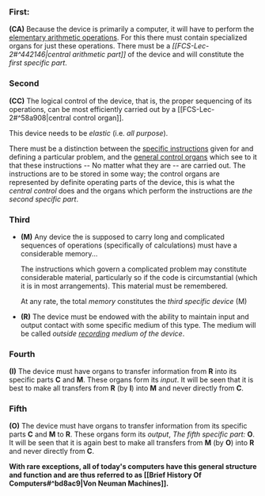
### First:
**(CA)** Because the device is primarily a computer, it will have to perform the <u>elementary arithmetic operations</u>. For this there must contain specialized organs for just these operations. There must be a *[[FCS-Lec-2#^442146|central arithmetic part]]* of the device and will constitute the *first specific part*.

### Second
**(CC)** The logical control of the device, that is, the proper sequencing of its operations, can be most efficiently carried out by a [[FCS-Lec-2#^58a908|central control organ]]. 

This device needs to be *elastic* (i.e. *all purpose*). 

There must be a distinction between the <u>specific instructions</u> given for and defining a particular problem, and the <u>general control organs</u> which see to it that these instructions -- No matter what they are -- are carried out. The instructions are to be stored in some way; the control organs are represented by definite operating parts of the device, this is what the *central control* does and the organs which perform the instructions are *the second specific part*.

### Third
- **(M)** Any device the is supposed to carry long and complicated sequences of operations (specifically of calculations) must have a considerable memory...

	The instructions which govern a complicated problem may constitute considerable material, particularly so if the code is circumstantial (which it is in most arrangements). This material must be remembered.
	
	At any rate, the total *memory* constitutes the *third specific device* (M) 

- **(R)** The device must be endowed with the ability to maintain input and output contact with some specific medium of this type. The medium will be called *outside <u><i>recording</i></u> medium of the device*. 

### Fourth
**(I)** The device must have organs to transfer information from **R** into its specific parts **C** and **M**. These organs form its *input*. It will be seen that it is best to make all transfers from **R** (by **I**) into **M** and never directly from **C**.

### Fifth
**(O)** The device must have organs to transfer information from its specific parts **C** and **M** to **R**. These organs form its *output*, *The fifth specific part:* **O**. It will be seen that it is again best to make all transfers from **M** (by **O**) into **R** and never directly from **C**.

**With rare exceptions, all of today's computers have this general structure and function and are thus referred to as [[Brief History Of Computers#^bd8ac9|Von Neuman Machines]].**
